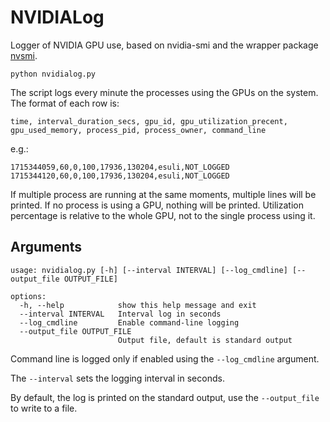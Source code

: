 # NVIDIALog

Logger of NVIDIA GPU use, based on nvidia-smi and the wrapper package [nvsmi](https://pypi.org/project/nvsmi/).

```commandline
python nvidialog.py
```

The script logs every minute the processes using the GPUs on the system.
The format of each row is:

```text
time, interval_duration_secs, gpu_id, gpu_utilization_precent, gpu_used_memory, process_pid, process_owner, command_line
```
e.g.:
```text
1715344059,60,0,100,17936,130204,esuli,NOT_LOGGED
1715344120,60,0,100,17936,130204,esuli,NOT_LOGGED
```

If multiple process are running at the same moments, multiple lines will be printed.
If no process is using a GPU, nothing will be printed.
Utilization percentage is relative to the whole GPU, not to the single process using it.

## Arguments

```text
usage: nvidialog.py [-h] [--interval INTERVAL] [--log_cmdline] [--output_file OUTPUT_FILE]

options:
  -h, --help            show this help message and exit
  --interval INTERVAL   Interval log in seconds
  --log_cmdline         Enable command-line logging
  --output_file OUTPUT_FILE
                        Output file, default is standard output
```

Command line is logged only if enabled using the `--log_cmdline` argument.

The `--interval` sets the logging interval in seconds.

By default, the log is printed on the standard output, use the `--output_file` to write to a file.

